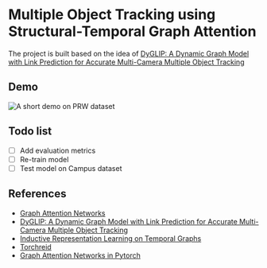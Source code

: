# Multiple Object Tracking using Structural-Temporal Graph Attention

The project is built based on  the idea of [DyGLIP: A Dynamic Graph Model with Link Prediction for Accurate Multi-Camera Multiple Object Tracking](https://arxiv.org/abs/2106.06856)

## Demo

![A short demo on PRW dataset](assets/demo_prw.gif)

## Todo list

- [ ] Add evaluation metrics
- [ ] Re-train model
- [ ] Test model on Campus dataset

## References

- [Graph Attention Networks](https://arxiv.org/abs/1710.10903)
- [DyGLIP: A Dynamic Graph Model with Link Prediction for Accurate Multi-Camera Multiple Object Tracking](https://arxiv.org/abs/2106.06856)
- [Inductive Representation Learning on Temporal Graphs](https://arxiv.org/abs/2002.07962)
- [Torchreid](https://github.com/KaiyangZhou/deep-person-reid)
- [Graph Attention Networks in Pytorch](https://github.com/Diego999/pyGAT)